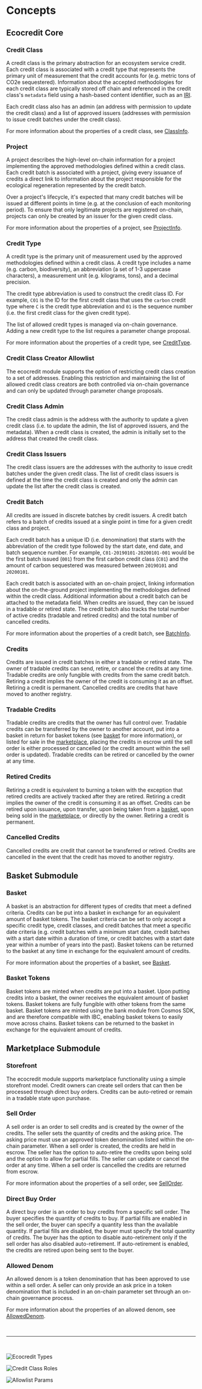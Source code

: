 # Concepts

## Ecocredit Core

### Credit Class

A credit class is the primary abstraction for an ecosystem service credit. Each credit class is associated with a credit type that represents the primary unit of measurement that the credit accounts for (e.g. metric tons of CO2e sequestered). Information about the accepted methodologies for each credit class are typically stored off chain and referenced in the credit class's `metadata` field using a hash-based content identifier, such as an [IRI](../data/01_concepts.html#iri).

Each credit class also has an admin (an address with permission to update the credit class) and a list of approved issuers (addresses with permission to issue credit batches under the credit class).

For more information about the properties of a credit class, see [ClassInfo](https://buf.build/regen/regen-ledger/docs/main:regen.ecocredit.v1#regen.ecocredit.v1.ClassInfo).

### Project

A project describes the high-level on-chain information for a project implementing the approved methodologies defined within a credit class. Each credit batch is associated with a project, giving every issuance of credits a direct link to information about the project responsible for the ecological regeneration represented by the credit batch.

Over a project's lifecycle, it's expected that many credit batches will be issued at different points in time (e.g. at the conclusion of each monitoring period). To ensure that only legitimate projects are registered on-chain, projects can only be created by an issuer for the given credit class.

For more information about the properties of a project, see [ProjectInfo](https://buf.build/regen/regen-ledger/docs/main:regen.ecocredit.v1#regen.ecocredit.v1.ProjectInfo).

### Credit Type

A credit type is the primary unit of measurement used by the approved methodologies defined within a credit class. A credit type includes a name (e.g. carbon, biodiversity), an abbreviation (a set of 1-3 uppercase characters), a measurement unit (e.g. kilograms, tons), and a decimal precision.

The credit type abbreviation is used to construct the credit class ID. For example, `C01` is the ID for the first credit class that uses the `carbon` credit type where `C` is the credit type abbreviation and `01` is the sequence number (i.e. the first credit class for the given credit type).

The list of allowed credit types is managed via on-chain governance. Adding a new credit type to the list requires a parameter change proposal.

For more information about the properties of a credit type, see [CreditType](https://buf.build/regen/regen-ledger/docs/main:regen.ecocredit.v1#regen.ecocredit.v1.CreditType).

### Credit Class Creator Allowlist

The ecocredit module supports the option of restricting credit class creation to a set of addresses. Enabling this restriction and maintaining the list of allowed credit class creators are both controlled via on-chain governance and can only be updated through parameter change proposals.

### Credit Class Admin

The credit class admin is the address with the authority to update a given credit class (i.e. to update the admin, the list of approved issuers, and the metadata). When a credit class is created, the admin is initially set to the address that created the credit class.

### Credit Class Issuers

The credit class issuers are the addresses with the authority to issue credit batches under the given credit class. The list of credit class issuers is defined at the time the credit class is created and only the admin can update the list after the credit class is created.

### Credit Batch

All credits are issued in discrete batches by credit issuers. A credit batch refers to a batch of credits issued at a single point in time for a given credit class and project.

Each credit batch has a unique ID (i.e. denomination) that starts with the abbreviation of the credit type followed by the start date, end date, and batch sequence number. For example, `C01-20190101-20200101-001` would be the first batch issued (`001`) from the first carbon credit class (`C01`) and the amount of carbon sequestered was measured between `20190101` and `20200101`.

Each credit batch is associated with an on-chain project, linking information about the on-the-ground project implementing the methodologies defined within the credit class. Additional information about a credit batch can be attached to the metadata field. When credits are issued, they can be issued in a tradable or retired state. The credit batch also tracks the total number of active credits (tradable and retired credits) and the total number of cancelled credits.

For more information about the properties of a credit batch, see [BatchInfo](https://buf.build/regen/regen-ledger/docs/main:regen.ecocredit.v1#regen.ecocredit.v1.BatchInfo).

### Credits

Credits are issued in credit batches in either a tradable or retired state. The owner of tradable credits can send, retire, or cancel the credits at any time. Tradable credits are only fungible with credits from the same credit batch. Retiring a credit implies the owner of the credit is consuming it as an offset. Retiring a credit is permanent. Cancelled credits are credits that have moved to another registry. 

### Tradable Credits

Tradable credits are credits that the owner has full control over. Tradable credits can be transferred by the owner to another account, put into a basket in return for basket tokens (see [basket](#basket-submodule) for more information), or listed for sale in the [marketplace](#marketplace-submodule), placing the credits in escrow until the sell order is either processed or cancelled (or the credit amount within the sell order is updated). Tradable credits can be retired or cancelled by the owner at any time.

### Retired Credits

Retiring a credit is equivalent to burning a token with the exception that retired credits are actively tracked after they are retired. Retiring a credit implies the owner of the credit is consuming it as an offset. Credits can be retired upon issuance, upon transfer, upon being taken from a [basket](#basket-submodule), upon being sold in the [marketplace](#marketplace-submodule), or directly by the owner. Retiring a credit is permanent.

### Cancelled Credits

Cancelled credits are credit that cannot be transferred or retired. Credits are cancelled in the event that the credit has moved to another registry.

## Basket Submodule

### Basket

A basket is an abstraction for different types of credits that meet a defined criteria. Credits can be put into a basket in exchange for an equivalent amount of basket tokens. The basket criteria can be set to only accept a specific credit type, credit classes, and credit batches that meet a specific date criteria (e.g. credit batches with a minimum start date, credit batches with a start date within a duration of time, or credit batches with a start date year within a number of years into the past). Basket tokens can be returned to the basket at any time in exchange for the equivalent amount of credits.

For more information about the properties of a basket, see [Basket](https://buf.build/regen/regen-ledger/docs/main:regen.ecocredit.basket.v1#regen.ecocredit.basket.v1.Basket).

### Basket Tokens

Basket tokens are minted when credits are put into a basket. Upon putting credits into a basket, the owner receives the equivalent amount of basket tokens. Basket tokens are fully fungible with other tokens from the same basket. Basket tokens are minted using the bank module from Cosmos SDK, and are therefore compatible with IBC, enabling basket tokens to easily move across chains. Basket tokens can be returned to the basket in exchange for the equivalent amount of credits.

## Marketplace Submodule

### Storefront

The ecocredit module supports marketplace functionality using a simple storefront model. Credit owners can create sell orders that can then be processed through direct buy orders. Credits can be auto-retired or remain in a tradable state upon purchase.

### Sell Order

A sell order is an order to sell credits and is created by the owner of the credits. The seller sets the quantity of credits and the asking price. The asking price must use an approved token denomination listed within the on-chain parameter. When a sell order is created, the credits are held in escrow. The seller has the option to auto-retire the credits upon being sold and the option to allow for partial fills. The seller can update or cancel the order at any time. When a sell order is cancelled the credits are returned from escrow.

For more information about the properties of a sell order, see [SellOrder](https://buf.build/regen/regen-ledger/docs/main:regen.ecocredit.marketplace.v1#regen.ecocredit.marketplace.v1.SellOrder).

### Direct Buy Order

A direct buy order is an order to buy credits from a specific sell order. The buyer specifies the quantity of credits to buy. If partial fills are enabled in the sell order, the buyer can specify a quantity less than the available quantity. If partial fills are disabled, the buyer must specify the total quantity of credits. The buyer has the option to disable auto-retirement only if the sell order has also disabled auto-retirement. If auto-retirement is enabled, the credits are retired upon being sent to the buyer.

### Allowed Denom

An allowed denom is a token denomination that has been approved to use within a sell order. A seller can only provide an ask price in a token denomination that is included in an on-chain parameter set through an on-chain governance process.

For more information about the properties of an allowed denom, see [AllowedDenom](https://buf.build/regen/regen-ledger/docs/main:regen.ecocredit.marketplace.v1#regen.ecocredit.marketplace.v1.AllowedDenom).

<br/>

---

<br/>

![Ecocredit Types](./assets/types.png)

![Credit Class Roles](./assets/roles.png)

![Allowlist Params](./assets/params.png)
